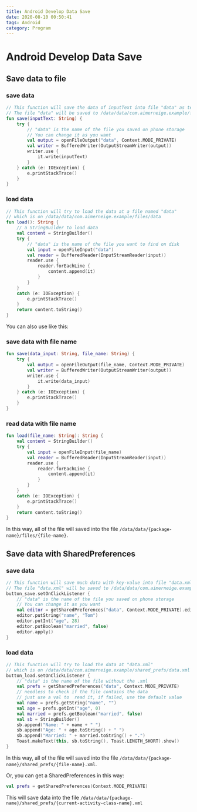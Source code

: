 ```yaml
---
title: Android Develop Data Save
date: 2020-08-10 00:50:41
tags: Android
category: Program
---
```

# Android Develop Data Save

## Save data to file

### save data

```kotlin
// This function will save the data of inputText into file "data" as text file
// The file "data" will be saved to /data/data/com.aimerneige.example/files/data
fun save(inputText: String) {
    try {
        // "data" is the name of the file you saved on phone storage
        // You can change it as you want
        val output = openFileOutput("data", Context.MODE_PRIVATE)
        val writer = BufferedWriter(OutputStreamWriter(output))
        writer.use {
            it.write(inputText)
        }
    } catch (e: IOException) {
        e.printStackTrace()
    }
}
```

### load data

```kotlin
// This function will try to load the data at a file named "data" 
// which is on /data/data/com.aimerneige.example/files/data
fun load(): String {
    // a StringBuilder to load data
    val content = StringBuilder()
    try {
        // "data" is the name of the file you want to find on disk
        val input = openFileInput("data")
        val reader = BufferedReader(InputStreamReader(input))
        reader.use {
            reader.forEachLine {
                content.append(it)
            }
        }
    }
    catch (e: IOException) {
        e.printStackTrace()
    }
    return content.toString()
}
```

You can also use like this:

### save data with file name

```kotlin
fun save(data_input: String, file_name: String) {
    try {
        val output = openFileOutput(file_name, Context.MODE_PRIVATE)
        val writer = BufferedWriter(OutputStreamWriter(output))
        writer.use {
            it.write(data_input)
        }
    } catch (e: IOException) {
        e.printStackTrace()
    }
}
```

### read data with file name

```kotlin
fun load(file_name: String): String {
    val content = StringBuilder()
    try {
        val input = openFileInput(file_name)
        val reader = BufferedReader(InputStreamReader(input))
        reader.use {
            reader.forEachLine {
                content.append(it)
            }
        }
    }
    catch (e: IOException) {
        e.printStackTrace()
    }
    return content.toString()
}
```

In this way, all of the file will saved into the file `/data/data/{package-name}/files/{file-name}`.

## Save data with SharedPreferences

### save data

```kotlin
// This function will save much data with key-value into file "data.xml"
// The file "data.xml" will be saved to /data/data/com.aimerneige.example/shared_prefs/data.xml
button_save.setOnClickListener {
    // "data" is the name of the file you saved on phone storage
    // You can change it as you want
    val editor = getSharedPreferences("data", Context.MODE_PRIVATE).edit()
    editor.putString("name", "Tom")
    editor.putInt("age", 28)
    editor.putBoolean("married", false)
    editor.apply()
}

```

### load data

```kotlin
// This function will try to load the data at "data.xml"
// which is on /data/data/com.aimerneige.example/shared_prefs/data.xml
button_load.setOnClickListener {
    // "data" is the name of the file without the .xml
    val prefs = getSharedPreferences("data", Context.MODE_PRIVATE)
    // needless to check if the file contains the data
    // just use a val to  read it, if failed, use the default value
    val name = prefs.getString("name", "")
    val age = prefs.getInt("age", 0)
    val married = prefs.getBoolean("married", false)
    val sb = StringBuilder()
    sb.append("Name: " + name + " ")
    sb.append("Age: " + age.toString() + " ")
    sb.append("Married: " + married.toString() + ".")
    Toast.makeText(this, sb.toString(), Toast.LENGTH_SHORT).show()
}
```

In this way, all of the file will saved into the file `/data/data/{package-name}/shared_prefs/{file-name}.xml`.


Or, you can get a SharedPreferences in this way:

```kotlin
val prefs = getSharedPreferences(Context.MODE_PRIVATE)
```

This will save data into the file `/data/data/{package-name}/shared_prefs/{current-activity-class-name}.xml`